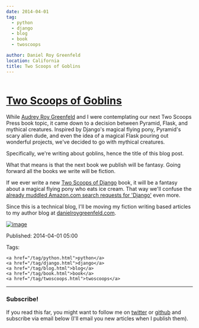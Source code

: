 ```yaml
---
date: 2014-04-01
tag:
  - python
  - django
  - blog
  - book
  - twoscoops

author: Daniel Roy Greenfeld
location: California
title: Two Scoops of Goblins
---
```


<div class="twelve wide column">
  <h1 class="ui block header">
    <div class="content">
      <a href="/two-scoops-of-goblins.html">Two Scoops of Goblins</a>
    </div>
  </h1>
  <p>
    While
    <a href="http://audreyr.com/" target="_blank">Audrey Roy Greenfeld</a> and I
    were contemplating our next Two Scoops Press book topic, it came down to a
    decision between Pyramid, Flask, and mythical creatures. Inspired by
    Django's magical flying pony, Pyramid's scary alien dude, and even the idea
    of a magical Flask pouring out wonderful projects, we've decided to go with
    mythical creatures.
  </p>
  <p>
    Specifically, we're writing about goblins, hence the title of this blog
    post.
  </p>
  <p>
    What that means is that the next book we publish will be fantasy. Going
    forward all the books we write will be fiction.
  </p>
  <p>
    If we ever write a new
    <a
      href="http://twoscoopspress.com/products/two-scoops-of-django-1-6"
      target="_blank"
      >Two Scoops of Django</a
    >
    book, it will be a fantasy about a magical flying pony who eats ice cream.
    That way we'll confuse the
    <a
      href="http://www.amazon.com/s/ref=nb_sb_noss_2?url=search-alias%3Daps&amp;field-keywords=django&amp;tag=mlinar-20"
      target="_blank"
      >already muddled Amazon.com search requests for 'Django'</a
    >
    even more.
  </p>
  <p>
    Since this is a technical blog, I'll be moving my fiction writing based
    articles to my author blog at
    <a href="http://www.danielroygreenfeld.com" target="_blank"
      >danielroygreenfeld.com</a
    >.
  </p>
  <p>
    <a href="http://www.danielroygreenfeld.com" target="_blank"
      ><img
        alt="image"
        src="https://s3.amazonaws.com/pydanny/two-scoops-of-goblins.png"
    /></a>
  </p>
  <p>Published: 2014-04-01 05:00</p>
  <p>
    Tags:

    <a href="/tag/python.html">python</a>
    <a href="/tag/django.html">django</a>
    <a href="/tag/blog.html">blog</a>
    <a href="/tag/book.html">book</a>
    <a href="/tag/twoscoops.html">twoscoops</a>
  </p>
  <hr />
  <h3 class="ui header">Subscribe!</h3>
  <p>
    If you read this far, you might want to follow me on
    <a href="https://twitter.com/pydanny">twitter</a> or
    <a href="https://github.com/pydanny">github</a> and subscribe via email
    below (I'll email you new articles when I publish them).
  </p>
   
</div>
